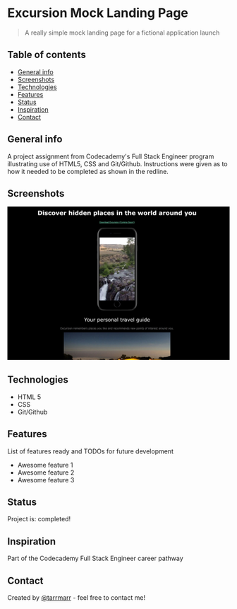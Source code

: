 # Excursion Mock Landing Page
> A really simple mock landing page for a fictional application launch  

## Table of contents
* [General info](#general-info)
* [Screenshots](#screenshots)
* [Technologies](#technologies)
* [Features](#features)
* [Status](#status)
* [Inspiration](#inspiration)
* [Contact](#contact)

## General info
A project assignment from Codecademy's Full Stack Engineer program illustrating use of HTML5, CSS and Git/Github.  Instructions were given as to how it needed to be completed as shown in the redline.

## Screenshots
![Example screenshot](screenshot.jpg)

## Technologies
* HTML 5
* CSS
* Git/Github

## Features
List of features ready and TODOs for future development
* Awesome feature 1
* Awesome feature 2
* Awesome feature 3

## Status
Project is: completed!

## Inspiration
Part of the Codecademy Full Stack Engineer career pathway 

## Contact
Created by [@tarrmarr](https://www.tarrynmarr.me/) - feel free to contact me!
